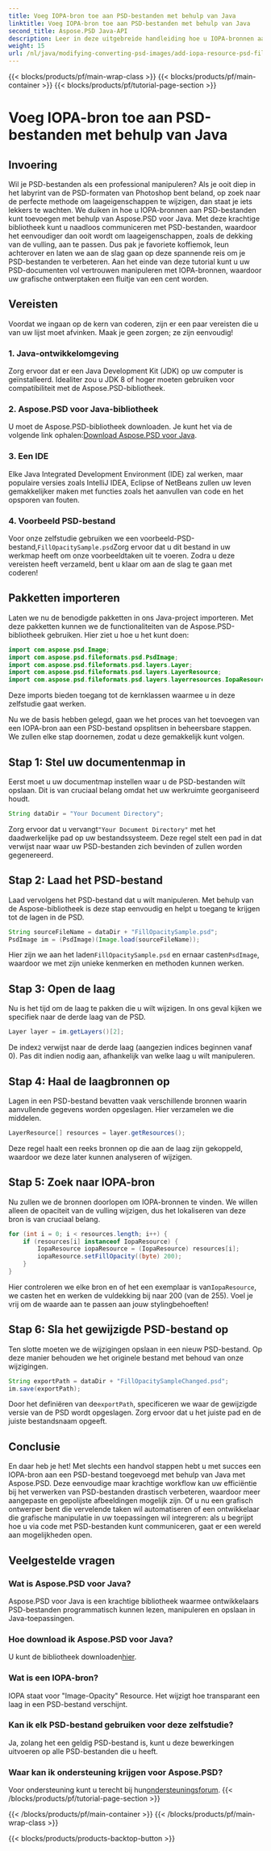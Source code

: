 ```yaml
---
title: Voeg IOPA-bron toe aan PSD-bestanden met behulp van Java
linktitle: Voeg IOPA-bron toe aan PSD-bestanden met behulp van Java
second_title: Aspose.PSD Java-API
description: Leer in deze uitgebreide handleiding hoe u IOPA-bronnen aan PSD-bestanden kunt toevoegen met behulp van Aspose.PSD voor Java. Eenvoudige stappen voor effectieve grafische manipulatie.
weight: 15
url: /nl/java/modifying-converting-psd-images/add-iopa-resource-psd-files/
---
```


{{< blocks/products/pf/main-wrap-class >}}
{{< blocks/products/pf/main-container >}}
{{< blocks/products/pf/tutorial-page-section >}}

# Voeg IOPA-bron toe aan PSD-bestanden met behulp van Java

## Invoering
Wil je PSD-bestanden als een professional manipuleren? Als je ooit diep in het labyrint van de PSD-formaten van Photoshop bent beland, op zoek naar de perfecte methode om laageigenschappen te wijzigen, dan staat je iets lekkers te wachten. We duiken in hoe u IOPA-bronnen aan PSD-bestanden kunt toevoegen met behulp van Aspose.PSD voor Java. Met deze krachtige bibliotheek kunt u naadloos communiceren met PSD-bestanden, waardoor het eenvoudiger dan ooit wordt om laageigenschappen, zoals de dekking van de vulling, aan te passen.
Dus pak je favoriete koffiemok, leun achterover en laten we aan de slag gaan op deze spannende reis om je PSD-bestanden te verbeteren. Aan het einde van deze tutorial kunt u uw PSD-documenten vol vertrouwen manipuleren met IOPA-bronnen, waardoor uw grafische ontwerptaken een fluitje van een cent worden.
## Vereisten
Voordat we ingaan op de kern van coderen, zijn er een paar vereisten die u van uw lijst moet afvinken. Maak je geen zorgen; ze zijn eenvoudig!
### 1. Java-ontwikkelomgeving
Zorg ervoor dat er een Java Development Kit (JDK) op uw computer is geïnstalleerd. Idealiter zou u JDK 8 of hoger moeten gebruiken voor compatibiliteit met de Aspose.PSD-bibliotheek. 
### 2. Aspose.PSD voor Java-bibliotheek
 U moet de Aspose.PSD-bibliotheek downloaden. Je kunt het via de volgende link ophalen:[Download Aspose.PSD voor Java](https://releases.aspose.com/psd/java/).
### 3. Een IDE
Elke Java Integrated Development Environment (IDE) zal werken, maar populaire versies zoals IntelliJ IDEA, Eclipse of NetBeans zullen uw leven gemakkelijker maken met functies zoals het aanvullen van code en het opsporen van fouten.
### 4. Voorbeeld PSD-bestand
 Voor onze zelfstudie gebruiken we een voorbeeld-PSD-bestand,`FillOpacitySample.psd`Zorg ervoor dat u dit bestand in uw werkmap heeft om onze voorbeeldtaken uit te voeren.
Zodra u deze vereisten heeft verzameld, bent u klaar om aan de slag te gaan met coderen!
## Pakketten importeren
Laten we nu de benodigde pakketten in ons Java-project importeren. Met deze pakketten kunnen we de functionaliteiten van de Aspose.PSD-bibliotheek gebruiken.
Hier ziet u hoe u het kunt doen:
```java
import com.aspose.psd.Image;
import com.aspose.psd.fileformats.psd.PsdImage;
import com.aspose.psd.fileformats.psd.layers.Layer;
import com.aspose.psd.fileformats.psd.layers.LayerResource;
import com.aspose.psd.fileformats.psd.layers.layerresources.IopaResource;
```
Deze imports bieden toegang tot de kernklassen waarmee u in deze zelfstudie gaat werken. 

Nu we de basis hebben gelegd, gaan we het proces van het toevoegen van een IOPA-bron aan een PSD-bestand opsplitsen in beheersbare stappen. We zullen elke stap doornemen, zodat u deze gemakkelijk kunt volgen.
## Stap 1: Stel uw documentenmap in
Eerst moet u uw documentmap instellen waar u de PSD-bestanden wilt opslaan. Dit is van cruciaal belang omdat het uw werkruimte georganiseerd houdt.
```java
String dataDir = "Your Document Directory";
```
 Zorg ervoor dat u vervangt`"Your Document Directory"` met het daadwerkelijke pad op uw bestandssysteem. Deze regel stelt een pad in dat verwijst naar waar uw PSD-bestanden zich bevinden of zullen worden gegenereerd.
## Stap 2: Laad het PSD-bestand 
Laad vervolgens het PSD-bestand dat u wilt manipuleren. Met behulp van de Aspose-bibliotheek is deze stap eenvoudig en helpt u toegang te krijgen tot de lagen in de PSD.
```java
String sourceFileName = dataDir + "FillOpacitySample.psd";
PsdImage im = (PsdImage)(Image.load(sourceFileName));
```
 Hier zijn we aan het laden`FillOpacitySample.psd` en ernaar casten`PsdImage`, waardoor we met zijn unieke kenmerken en methoden kunnen werken. 
## Stap 3: Open de laag 
Nu is het tijd om de laag te pakken die u wilt wijzigen. In ons geval kijken we specifiek naar de derde laag van de PSD.
```java
Layer layer = im.getLayers()[2];
```
 De index`2` verwijst naar de derde laag (aangezien indices beginnen vanaf 0). Pas dit indien nodig aan, afhankelijk van welke laag u wilt manipuleren.
## Stap 4: Haal de laagbronnen op 
Lagen in een PSD-bestand bevatten vaak verschillende bronnen waarin aanvullende gegevens worden opgeslagen. Hier verzamelen we die middelen.
```java
LayerResource[] resources = layer.getResources();
```
Deze regel haalt een reeks bronnen op die aan de laag zijn gekoppeld, waardoor we deze later kunnen analyseren of wijzigen.
## Stap 5: Zoek naar IOPA-bron 
Nu zullen we de bronnen doorlopen om IOPA-bronnen te vinden. We willen alleen de opaciteit van de vulling wijzigen, dus het lokaliseren van deze bron is van cruciaal belang.
```java
for (int i = 0; i < resources.length; i++) {
    if (resources[i] instanceof IopaResource) {
        IopaResource iopaResource = (IopaResource) resources[i];
        iopaResource.setFillOpacity((byte) 200);
    }
}
```
 Hier controleren we elke bron en of het een exemplaar is van`IopaResource`, we casten het en werken de vuldekking bij naar 200 (van de 255). Voel je vrij om de waarde aan te passen aan jouw stylingbehoeften!
## Stap 6: Sla het gewijzigde PSD-bestand op
Ten slotte moeten we de wijzigingen opslaan in een nieuw PSD-bestand. Op deze manier behouden we het originele bestand met behoud van onze wijzigingen.
```java
String exportPath = dataDir + "FillOpacitySampleChanged.psd";
im.save(exportPath);
```
 Door het definiëren van de`exportPath`, specificeren we waar de gewijzigde versie van de PSD wordt opgeslagen. Zorg ervoor dat u het juiste pad en de juiste bestandsnaam opgeeft.
## Conclusie
En daar heb je het! Met slechts een handvol stappen hebt u met succes een IOPA-bron aan een PSD-bestand toegevoegd met behulp van Java met Aspose.PSD. Deze eenvoudige maar krachtige workflow kan uw efficiëntie bij het verwerken van PSD-bestanden drastisch verbeteren, waardoor meer aangepaste en gepolijste afbeeldingen mogelijk zijn.
Of u nu een grafisch ontwerper bent die vervelende taken wil automatiseren of een ontwikkelaar die grafische manipulatie in uw toepassingen wil integreren: als u begrijpt hoe u via code met PSD-bestanden kunt communiceren, gaat er een wereld aan mogelijkheden open.
## Veelgestelde vragen
### Wat is Aspose.PSD voor Java?  
Aspose.PSD voor Java is een krachtige bibliotheek waarmee ontwikkelaars PSD-bestanden programmatisch kunnen lezen, manipuleren en opslaan in Java-toepassingen.
### Hoe download ik Aspose.PSD voor Java?  
 U kunt de bibliotheek downloaden[hier](https://releases.aspose.com/psd/java/).
### Wat is een IOPA-bron?  
IOPA staat voor "Image-Opacity" Resource. Het wijzigt hoe transparant een laag in een PSD-bestand verschijnt.
### Kan ik elk PSD-bestand gebruiken voor deze zelfstudie?  
Ja, zolang het een geldig PSD-bestand is, kunt u deze bewerkingen uitvoeren op alle PSD-bestanden die u heeft.
### Waar kan ik ondersteuning krijgen voor Aspose.PSD?  
 Voor ondersteuning kunt u terecht bij hun[ondersteuningsforum](https://forum.aspose.com/c/psd/34).
{{< /blocks/products/pf/tutorial-page-section >}}

{{< /blocks/products/pf/main-container >}}
{{< /blocks/products/pf/main-wrap-class >}}

{{< blocks/products/products-backtop-button >}}
